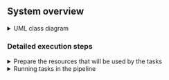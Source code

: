 ## System overview

<details>
<summary>UML class diagram</summary>
  
  ![](./images/overview_class_diagram.png)

</details>


### Detailed execution steps

<details>
<summary>Prepare the resources that will be used by the tasks</summary>

The resources used by every task in the pipeline is loaded according to the following steps:

* In `Simulation.build_resources()`
    * Use `Settings.get_used_datasets()` to get the name and type of all used datasets.
    * Create a `Resource` instance for each configured dataset name.
    
* Each `Resource` receives, through dependency injection, the corresponding `DatasetReader`.

* The `Resource` instance uses the `DatasetReader` to read all groups of information from the 
  dataset (usually a line from the dataset corresponds to a single group of information).
* Each group of information is used to create an instance of `ResourceEntry`.

**Notes**

All `ResourceEntry` instances are managed by a single instance of `Resource`.<br>
Class `Resource` manages the mapping of fields and instructs the `DatasetReader` which specific 
fields should be read from the dataset.

</details>


<details>
<summary>Running tasks in the pipeline</summary>

* For each task:
  * Load the task configuration using `Settings`
  * Create a Task instance
  * For each `Resource` related to every dataset configured to run for the Task:
    * For each `ResourceEntry` within `Resource`:
        * Validate if all input fields are valid in the attribute `field_mapping` 
          (it can be used method `Task.validate_inputs()` to validate if all expected inputs
          contain valid values).
        * Run the task
        * Make sure that the result is maintained in the `ResourceEntry.field_mapping`. This is 
        important because the valus is supposed to be used as input in the next `Task`.


</details>